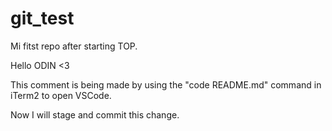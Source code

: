 # git_test
Mi fitst repo after starting TOP.

Hello ODIN <3

This comment is being made by using the "code README.md" command in iTerm2 to open VSCode.

Now I will stage and commit this change.
